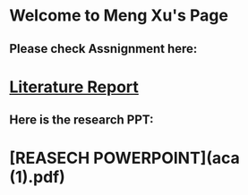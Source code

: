 # Welcome to Meng Xu's Page


## Please check Assnignment here:
# [Literature Report](paper.md)

## Here is the research PPT:
# [REASECH POWERPOINT](aca (1).pdf)
